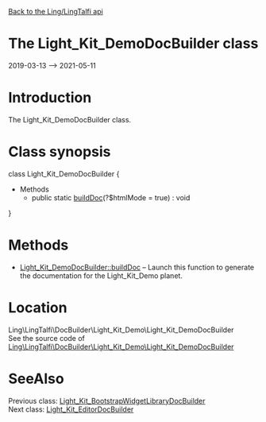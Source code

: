 [Back to the Ling/LingTalfi api](https://github.com/lingtalfi/LingTalfi/blob/master/doc/api/Ling/LingTalfi.md)



The Light_Kit_DemoDocBuilder class
================
2019-03-13 --> 2021-05-11






Introduction
============

The Light_Kit_DemoDocBuilder class.



Class synopsis
==============


class <span class="pl-k">Light_Kit_DemoDocBuilder</span>  {

- Methods
    - public static [buildDoc](https://github.com/lingtalfi/LingTalfi/blob/master/doc/api/Ling/LingTalfi/DocBuilder/Light_Kit_Demo/Light_Kit_DemoDocBuilder/buildDoc.md)(?$htmlMode = true) : void

}






Methods
==============

- [Light_Kit_DemoDocBuilder::buildDoc](https://github.com/lingtalfi/LingTalfi/blob/master/doc/api/Ling/LingTalfi/DocBuilder/Light_Kit_Demo/Light_Kit_DemoDocBuilder/buildDoc.md) &ndash; Launch this function to generate the documentation for the Light_Kit_Demo planet.





Location
=============
Ling\LingTalfi\DocBuilder\Light_Kit_Demo\Light_Kit_DemoDocBuilder<br>
See the source code of [Ling\LingTalfi\DocBuilder\Light_Kit_Demo\Light_Kit_DemoDocBuilder](https://github.com/lingtalfi/LingTalfi/blob/master/DocBuilder/Light_Kit_Demo/Light_Kit_DemoDocBuilder.php)



SeeAlso
==============
Previous class: [Light_Kit_BootstrapWidgetLibraryDocBuilder](https://github.com/lingtalfi/LingTalfi/blob/master/doc/api/Ling/LingTalfi/DocBuilder/Light_Kit_BootstrapWidgetLibrary/Light_Kit_BootstrapWidgetLibraryDocBuilder.md)<br>Next class: [Light_Kit_EditorDocBuilder](https://github.com/lingtalfi/LingTalfi/blob/master/doc/api/Ling/LingTalfi/DocBuilder/Light_Kit_Editor/Light_Kit_EditorDocBuilder.md)<br>
